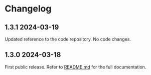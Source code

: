 # Changelog

<!--[//]: # (
## <Release number> <Date YYYY-MM-DD>
### Breaking changes
### Deprecations
### New features
### Bug fixes
)-->

## 1.3.1 2024-03-19

Updated reference to the code repository. No code changes.

## 1.3.0 2024-03-18

First public release. Refer to [README.md](README.md) for the full documentation.

